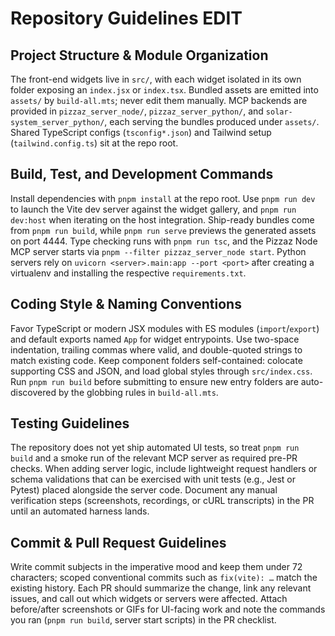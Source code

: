 # Repository Guidelines EDIT

## Project Structure & Module Organization
The front-end widgets live in `src/`, with each widget isolated in its own folder exposing an `index.jsx` or `index.tsx`. Bundled assets are emitted into `assets/` by `build-all.mts`; never edit them manually. MCP backends are provided in `pizzaz_server_node/`, `pizzaz_server_python/`, and `solar-system_server_python/`, each serving the bundles produced under `assets/`. Shared TypeScript configs (`tsconfig*.json`) and Tailwind setup (`tailwind.config.ts`) sit at the repo root.

## Build, Test, and Development Commands
Install dependencies with `pnpm install` at the repo root. Use `pnpm run dev` to launch the Vite dev server against the widget gallery, and `pnpm run dev:host` when iterating on the host integration. Ship-ready bundles come from `pnpm run build`, while `pnpm run serve` previews the generated assets on port 4444. Type checking runs with `pnpm run tsc`, and the Pizzaz Node MCP server starts via `pnpm --filter pizzaz_server_node start`. Python servers rely on `uvicorn <server>.main:app --port <port>` after creating a virtualenv and installing the respective `requirements.txt`.

## Coding Style & Naming Conventions
Favor TypeScript or modern JSX modules with ES modules (`import`/`export`) and default exports named `App` for widget entrypoints. Use two-space indentation, trailing commas where valid, and double-quoted strings to match existing code. Keep component folders self-contained: colocate supporting CSS and JSON, and load global styles through `src/index.css`. Run `pnpm run build` before submitting to ensure new entry folders are auto-discovered by the globbing rules in `build-all.mts`.

## Testing Guidelines
The repository does not yet ship automated UI tests, so treat `pnpm run build` and a smoke run of the relevant MCP server as required pre-PR checks. When adding server logic, include lightweight request handlers or schema validations that can be exercised with unit tests (e.g., Jest or Pytest) placed alongside the server code. Document any manual verification steps (screenshots, recordings, or cURL transcripts) in the PR until an automated harness lands.

## Commit & Pull Request Guidelines
Write commit subjects in the imperative mood and keep them under 72 characters; scoped conventional commits such as `fix(vite): …` match the existing history. Each PR should summarize the change, link any relevant issues, and call out which widgets or servers were affected. Attach before/after screenshots or GIFs for UI-facing work and note the commands you ran (`pnpm run build`, server start scripts) in the PR checklist.

